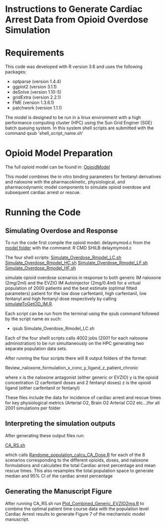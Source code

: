 ﻿# Instructions to Generate Cardiac Arrest Data from Opioid Overdose Simulation


# Requirements
This code was developed with R version 3.6 and uses the following packages:

* optparse (version 1.4.4)
* ggplot2 (version 3.1.1)
* deSolve (version 1.10-5)
* gridExtra (version 2.2.1)
* FME (version 1.3.6.1)
* patchwork (version 1.1.1)

The model is designed to be run in a linux environment with a high performance computing cluster (HPC) using the Sun Grid Enginer (SGE) batch queuing system. In this system shell scripts are submitted with the command qsub 'shell_script_name.sh'


# Opioid Model Preparation
The full opioid model can be found in: [OpioidModel](https://github.com/FDA/Mechanistic-PK-PD-Model-to-Rescue-Opiod-Overdose/blob/main/Figure_7/models/modelWithSimpleVentilatoryCollapse_IM/delaymymod.c)

This model combines the in vitro binding parameters for fentanyl derivatives and naloxone with the pharmacokinetic, physiological, and pharmacodynamic model components to simulate opioid overdose and subsequent cardiac arrest or rescue.

# Running the Code

## Simulating Overdose and Response

To run the code first compile the opioid model: delaymymod.c from the [model folder](https://github.com/FDA/Mechanistic-PK-PD-Model-to-Rescue-Opiod-Overdose/tree/main/Figure_7/models/modelWithSimpleVentilatoryCollapse_IM)
with the command:  R CMD SHILB delaymymod.c

The four shell scripts:
[Simulate_Overdose_Rmodel_LC.sh](https://github.com/FDA/Mechanistic-PK-PD-Model-to-Rescue-Opiod-Overdose/blob/main/Figure_7/Simulate_Overdose_Rmodel_LC.sh)
[Simulate_Overdose_Rmodel_HC.sh](https://github.com/FDA/Mechanistic-PK-PD-Model-to-Rescue-Opiod-Overdose/blob/main/Figure_7/Simulate_Overdose_Rmodel_HC.sh)
[Simulate_Overdose_Rmodel_LF.sh](https://github.com/FDA/Mechanistic-PK-PD-Model-to-Rescue-Opiod-Overdose/blob/main/Figure_7/Simulate_Overdose_Rmodel_LF.sh)
[Simulate_Overdose_Rmodel_HF.sh](https://github.com/FDA/Mechanistic-PK-PD-Model-to-Rescue-Opiod-Overdose/blob/main/Figure_7/Simulate_Overdose_Rmodel_HF.sh)

simulate opioid overdose scenarios in response to both generic IM naloxone (2mg/2ml) and the EVZIO IM Autoinjector (2mg/0.4ml) for a virtual population of 2000 patients and the best estimate (optimal fitted parameters) patient for the low dose carfentanil, high carfentanil, low fentanyl and high fentanyl dose respectively by calling [simulateToGetOD_IM.R](https://github.com/FDA/Mechanistic-PK-PD-Model-to-Rescue-Opiod-Overdose/blob/main/Figure_7/simulateToGetOD_IM.R). 

Each script can be run from the terminal using the qsub command followed by the script name as such:
* qsub Simulate_Overdose_Rmodel_LC.sh

Each of the four shelll scripts calls 4002 jobs (2001 for each naloxone administration) to be run simultaneously on the HPC generating two separate population data sets.

After running the four scripts there will 8 output folders of the format: 

Review_naloxone_formulation_x_conc_y_ligand_z_patient_chronic 

where x is the naloxone antagonist (either generic or EVZIO)
	y is the opioid concentration (2 carfentanil doses and 2 fentanyl doses)
	z is the opioid ligand (either carfentanil or fentanyl) 

These files include the data for incidence of cardiac arrest and rescue times for key physiological metrics (Arterial O2, Brain O2 Arterial CO2 etc…)for all 2001 simulations per folder 

## Interpreting the simulation outputs 

After generating these output files run: 

[CA_RS.sh](https://github.com/FDA/Mechanistic-PK-PD-Model-to-Rescue-Opiod-Overdose/blob/main/Figure_7/CA_RS.sh)

which calls [Randome_population_calcu_CA_Dose.R](https://github.com/FDA/Mechanistic-PK-PD-Model-to-Rescue-Opiod-Overdose/blob/main/Figure_7/Randome_population_calcu_CA_Dose.R) for each of the 8 scenarios corresponding to the different opioids, doses, and naloxone formulations and calculates the total Cardiac arrest percentage and mean rescue times. This also resamples the total population space to generate median and 95% CI of the cardiac arrest percentage 


## Generating the Manuscript Figure 

After running CA_RS.sh run [Plot_Combined_Generic_EVZIO2mg.R](https://github.com/FDA/Mechanistic-PK-PD-Model-to-Rescue-Opiod-Overdose/blob/main/Figure_7/plot_combine_2mg_AND_EVZIO/Plot_Combined_Generic_EVZIO2mg.R) to combine the optimal patient time course data with the population level Cardiac Arrest results to generate Figure 7 of the mechanistic model manuscript. 

